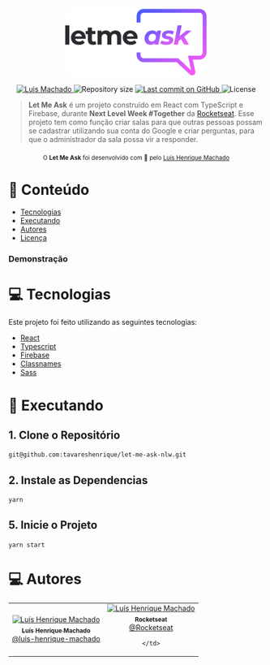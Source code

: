 <p align="center">
   <img src="https://raw.githubusercontent.com/lhfam97/Let-Me-Ask/f85fbd65b9ed692e2e3f0c401536c734cafee8ca/src/assets/images/logo.svg" alt="Let Me Ask" width="280"/>
</p>

<p align="center">
   <a href="https://www.linkedin.com/in/lhfam97/">
      <img alt="Luis Machado" src="https://img.shields.io/badge/-Luis Machado-E859F9?style=flat&logo=Linkedin&logoColor=white" />
   </a>
 <img alt="Repository size" src="https://img.shields.io/github/repo-size/lhfam97/Let-Me-Ask?color=9C5AFC">

  <a aria-label="Last Commit" href="https://github.com/lhfam97/Let-Me-Ask/commits/master">
    <img alt="Last commit on GitHub" src="https://img.shields.io/github/last-commit/lhfam97/Let-Me-Ask?color=E859F9">
  </a>

  <img alt="License" src="https://img.shields.io/badge/license-MIT-E859F9">
</p>

> <b>Let Me Ask</b> é um projeto construído em React com TypeScript e Firebase, durante <b>Next Level Week #Together</b> da [Rocketseat](https://github.com/Rocketseat). Esse projeto tem como função criar salas para que outras pessoas possam se cadastrar utilizando sua conta do Google e criar perguntas, para que o administrador da sala possa vir a responder.

<div align="center">
  <sub>O <strong>Let Me Ask</strong> foi desenvolvido com 💜 pelo
    <a href="https://github.com/lhfam97">Luís Henrique Machado</a>
  </sub>
</div>

# :pushpin: Conteúdo

- [Tecnologias](#computer-tecnologias)
- [Executando](#construction_worker-executando)
- [Autores](#computer-autores)
- [Licença](#closed_book-licença)

### Demonstração

<!-- <div>
  <img src="https://raw.githubusercontent.com/lhfam97/Let-Me-Ask/main/src/assets/previews/Home.png" alt="Home Page" width="400" />
  <img src="https://raw.githubusercontent.com/lhfam97/Let-Me-Ask/main/src/assets/previews/Room.png" alt="Room Page" width="400" />
</div> -->

# :computer: Tecnologias

Este projeto foi feito utilizando as seguintes tecnologias:

- [React](https://pt-br.reactjs.org/)
- [Typescript](https://www.typescriptlang.org/)
- [Firebase](https://firebase.google.com)
- [Classnames](https://github.com/JedWatson/classnames#readme)
- [Sass](https://sass-lang.com/)

# :construction_worker: Executando

## 1. Clone o Repositório

```bash
git@github.com:tavareshenrique/let-me-ask-nlw.git
```

## 2. Instale as Dependencias

```bash
yarn
```

## 5. Inicie o Projeto

```bash
yarn start
```

# :computer: Autores

<table>
  <tr>
    <td align="center">
      <a href="http://github.com/lhfam97/">
        <img src="https://avatars.githubusercontent.com/u/21150988?s=400&v=4" width="100px;" alt="Luís Henrique Machado"/>
        <br />
        <sub>
          <b>Luís Henrique Machado</b>
        </sub>
       </a>
       <br />
       <a href="https://www.linkedin.com/in/luís-henrique-machado-98037a127/" title="Linkedin">@luis-henrique-machado</a>
       <br />   
    </td>
    <td align="center">
      <a href="http://github.com/lhfam97/">
        <img src="https://avatars.githubusercontent.com/u/21150988?s=400&v=4" width="100px;" alt="Luís Henrique Machado"/>
        <br />
        <sub>
          <b>Rocketseat</b>
        </sub>
       </a>
       <br />
       <a href="https://github.com/Rocketseat" title="Linkedin">@Rocketseat</a>
    
    </td>
  </tr>
</table>

<!-- # :closed_book: Licença

Este projeto está sob a licença [MIT](./LICENSE). -->
